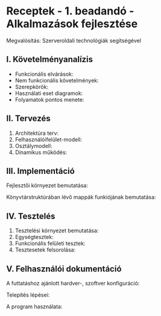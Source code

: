 # Receptek - 1. beadandó - Alkalmazások fejlesztése
  Megvalósítás: Szerveroldali technológiák segítségével

## I. Követelményanalízis
  - Funkcionális elvárások:
  - Nem funkcionális követelmények:
  - Szerepkörök:
  - Használati eset diagramok:
  - Folyamatok pontos menete:

## II. Tervezés
  1. Architektúra terv:
  2. Felhasználóifelület-modell:
  3. Osztálymodell:
  4. Dinamikus működés:

## III. Implementáció
  Fejlesztői környezet bemutatása:
  
  Könyvtárstruktúrában lévő mappák funkiójának bemutatása:
  
## IV. Tesztelés
  1. Tesztelési környezet bemutatása:
  2. Egységtesztek:
  3. Funkcionális felületi tesztek:
  4. Tesztesetek felsorolása:
  
## V. Felhasználói dokumentáció
  A futtatáshoz ajánlott hardver-, szoftver konfiguráció:

  Telepítés lépései:
  
  A program használata:
  
